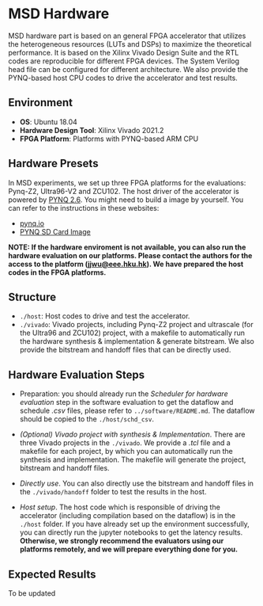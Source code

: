 # MSD Hardware
MSD hardware part is based on an general FPGA accelerator that utilizes the heterogeneous resources (LUTs and DSPs) to maximize the theoretical performance. It is based on the Xilinx Vivado Design Suite and the RTL codes are reproducible for different FPGA devices. The System Verilog head file can be configured for different architecture. We also provide the PYNQ-based host CPU codes to drive the accelerator and test results.

## Environment
* **OS**: Ubuntu 18.04
* **Hardware Design Tool**: Xilinx Vivado 2021.2
* **FPGA Platform**: Platforms with PYNQ-based ARM CPU

## Hardware Presets
In MSD experiments, we set up three FPGA platforms for the evaluations: Pynq-Z2, Ultra96-V2 and ZCU102. The host driver of the accelerator is powered by [PYNQ 2.6](https://pynq.readthedocs.io/en/v2.6.1/index.html). You might need to build a image by yourself. You can refer to the instructions in these websites:

- [pynq.io](http://www.pynq.io/board.html)
- [PYNQ SD Card Image](https://pynq.readthedocs.io/en/latest/pynq_sd_card.html)

**NOTE: If the hardware enviroment is not available, you can also run the hardware evaluation on our platforms. Please contact the authors for the access to the platform (jjwu@eee.hku.hk). We have prepared the host codes in the FPGA platforms.**

## Structure
* `./host`: Host codes to drive and test the accelerator.
* `./vivado`: Vivado projects, including Pynq-Z2 project and ultrascale (for the Ultra96 and ZCU102) project, with a makefile to automatically run the hardware synthesis & implementation & generate bitstream. We also provide the bitstream and handoff files that can be directly used.

## Hardware Evaluation Steps
- Preparation: you should already run the *Scheduler for hardware evaluation* step in the software evaluation to get the dataflow and schedule *.csv* files, please refer to `../software/README.md`. The dataflow should be copied to the `./host/schd_csv`.

- *(Optional) Vivado project with synthesis & Implementation*. There are three Vivado projects in the `./vivado`. We provide a *.tcl* file and a makefile for each project, by which you can automatically run the synthesis and implementation. The makefile will generate the project, bitstream and handoff files.

- *Directly use*. You can also directly use the bitstream and handoff files in the `./vivado/handoff` folder to test the results in the host.

- *Host setup*. The host code which is responsible of driving the accelerator (including compilation based on the dataflow) is in the `./host` folder. If you have already set up the environment successfully, you can directly run the jupyter notebooks to get the latency results. **Otherwise, we strongly recommend the evaluators using our platforms remotely, and we will prepare everything done for you.**

## Expected Results
To be updated